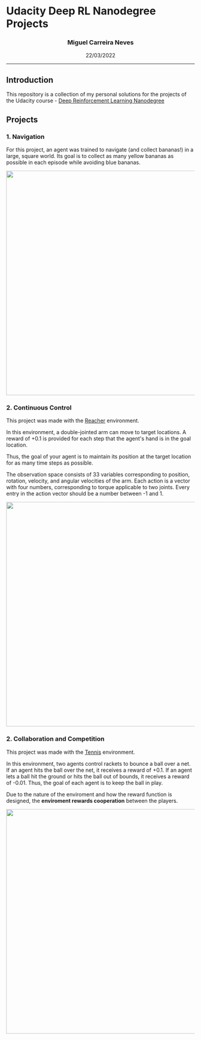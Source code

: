 # Udacity Deep RL Nanodegree Projects

### <p style="text-align: center;">Miguel Carreira Neves</p>
<p style="text-align: center;">22/03/2022</p>

---

## Introduction

This repository is a collection of my personal solutions for the projects of the Udacity course - [Deep Reinforcement Learning Nanodegree](https://www.udacity.com/course/deep-reinforcement-learning-nanodegree--nd893)

## Projects

### 1. Navigation

For this project, an agent was trained to navigate (and collect bananas!) in a large, square world. Its goal is to collect as many yellow bananas as possible in each episode while avoiding blue bananas.

<IMG SRC="./Project1-Navigation/imgs/BananaTestingCropped.gif" width = "600" >

### 2. Continuous Control

This project was made with the [Reacher](https://github.com/Unity-Technologies/ml-agents/blob/main/docs/Learning-Environment-Examples.md#reacher) environment.

In this environment, a double-jointed arm can move to target locations. A reward of +0.1 is provided for each step that the agent's hand is in the goal location. 

Thus, the goal of your agent is to maintain its position at the target location for as many time steps as possible.

The observation space consists of 33 variables corresponding to position, rotation, velocity, and angular velocities of the arm. Each action is a vector with four numbers, corresponding to torque applicable to two joints. Every entry in the action vector should be a number between -1 and 1.

<IMG SRC="./Project2-ContinuousControl/imgs/ReacherTest2.gif" width = "600" >

### 2. Collaboration and Competition

This project was made with the [Tennis](https://github.com/Unity-Technologies/ml-agents/blob/master/docs/Learning-Environment-Examples.md#tennis) environment.

In this environment, two agents control rackets to bounce a ball over a net. If an agent hits the ball over the net, it receives a reward of +0.1.  If an agent lets a ball hit the ground or hits the ball out of bounds, it receives a reward of -0.01.  Thus, the goal of each agent is to keep the ball in play.

Due to the nature of the enviroment and how the reward function is designed, the **enviroment rewards cooperation** between the players. 

<IMG SRC="./Project3-CollaborationAndCompetition/imgs/results/test2.gif" width = "600" >

